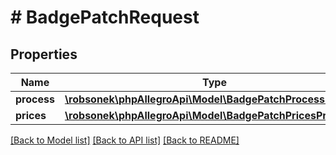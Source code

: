 # # BadgePatchRequest

## Properties

Name | Type | Description | Notes
------------ | ------------- | ------------- | -------------
**process** | [**\robsonek\phpAllegroApi\Model\BadgePatchProcessProcess**](BadgePatchProcessProcess.md) |  | [optional]
**prices** | [**\robsonek\phpAllegroApi\Model\BadgePatchPricesPrices**](BadgePatchPricesPrices.md) |  | [optional]

[[Back to Model list]](../../README.md#models) [[Back to API list]](../../README.md#endpoints) [[Back to README]](../../README.md)
